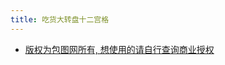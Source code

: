 ```yaml
---
title: 吃货大转盘十二宫格
---
```


- [版权为包图网所有, 想使用的请自行查询商业授权](https://ibaotu.com/sucai/18384159.html)

<examples-food-grid />

<RecoDemo :collapse="true">
  <template slot="code-vue">
    <<< @/.vuepress/components/examples/food-grid.vue
  </template>
</RecoDemo>
